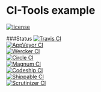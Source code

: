 # CI-Tools example
[![license](https://img.shields.io/github/license/h-s-c/ci-tools-example.svg)](http://unlicense.org/)

###Status
[![Travis CI](https://img.shields.io/travis/h-s-c/ci-tools-example.svg?label=TravisCI)](https://travis-ci.org/h-s-c/ci-tools-example)  
[![AppVeyor CI](https://img.shields.io/appveyor/ci/h-s-c/ci-tools-example.svg?label=AppVeyorCI)](https://ci.appveyor.com/project/h-s-c/ci-tools-example)  
[![Wercker CI](https://img.shields.io/wercker/ci/56cf42bd43defb820305b2ab.svg?label=WerckerCI)](https://app.wercker.com/project/bykey/3ca6ce2f06ba3a54161d532178702151)  
[![Circle CI](https://img.shields.io/circleci/project/h-s-c/ci-tools-example.svg?label=CircleCI)](https://circleci.com/gh/h-s-c/ci-tools-example)  
[![Magnum CI](https://img.shields.io/magnumci/ci/bebbdf14f8807f4974b10a518b0abf8e.svg?label=MagnumCI)](https://magnum-ci.com/public/7b149ac1a7a5926259de/builds)  
[![Codeship CI](https://img.shields.io/codeship/1a973b40-be16-0133-da64-7e9e0e2677da/master.svg?label=CodeshipCI)](https://codeship.com/projects/136806)  
[![Shippable CI](https://img.shields.io/shippable/56cf35d41895ca44747c6530.svg?label=ShippableCI)](https://app.shippable.com/projects/56cf35d41895ca44747c6530)  
[![Scrutinizer CI](https://img.shields.io/scrutinizer/build/g/h-s-c/ci-tools-example.svg?label=ScrutinizerCI)](https://scrutinizer-ci.com/g/h-s-c/ci-tools-example)